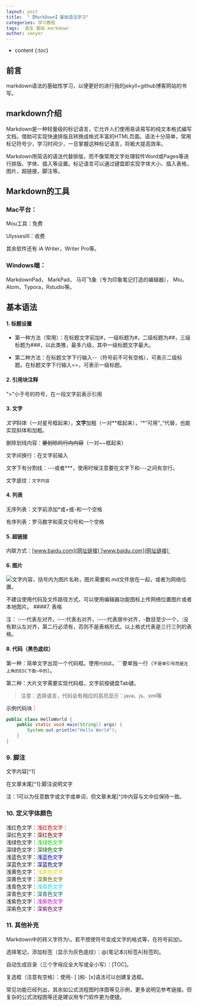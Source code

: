 ```yaml
---
layout: post
title:  "【MarkDown】基础语法学习"
categories: 学习教程
tags:  语法 基础 markdown
author: senyer
---
```


* content
{:toc}



## 前言
markdown语法的基础性学习，以便更好的进行我的jekyll+github博客网站的书写。
## markdown介绍

Markdown是一种轻量级的标记语言，它允许人们使用易读易写的纯文本格式编写文档，借助可实现快速排版且转换成格式丰富的HTML页面。语法十分简单，常用标记符号少，学习时间少，一旦掌握这种标记语言，将极大提高效率。

Markdown用简洁的语法代替排版，而不像常用文字处理软件Word或Pages等进行排版、字体、插入等设置。标记语言可以通过键盘即实现字体大小、插入表格，图片，超链接，脚注等。

## Markdown的工具
### Mac平台：

Mou工具：免费

UlyssesⅢ：收费

其余软件还有 iA Writer，Writer Pro等。

### Windows端：

MarkdownPad，
MarkPad，
马可飞象（专为印象笔记打造的编辑器），
Miu，Atom，Typora，Rstudio等。

## 基本语法
#### 1. 标题设置

- 第一种方法（常用）：在标题文字前加#，一级标题为#，二级标题为##，三级标题为###，以此类推，最多六级，其中一级标题文字最大。

- 第二种方法：在标题文字下行输入--（符号前不可有空格），可表示二级标题。在标题文字下行输入==，可表示一级标题。

#### 2. 引用块注释

">"小于号的符号，在一段文字前表示引用
#### 3. 文字

*文字*斜体（一对星号框起来），**文字**加粗（一对**框起来），“*”可用“_”代替，也能实现斜体和加粗。


删除划线内容：~~要划除的行内内容~~（一对~~框起来）

文字间换行：在文字前输入

文字下有分割线：---或者***，使用时候注意要在文字下和---之间有空行。

文字底纹：`文字内容`

#### 4. 列表

无序列表：文字前添加*或+或-和一个空格

有序列表：罗马数字和英文句号和一个空格

#### 5. 超链接

内联方式：[www.baidu.com](网址链接)`[www.baidu.com](网址链接)`

#### 6. 图片

![文字内容]()，括号内为图片名称，图片需要和.md文件放在一起，或者为网络位置。

不建议使用代码及文件路径方式，可以使用编辑器功能图标上传网络位置图片或者本地图片。
####7. 表格

注：  :---代表左对齐，---:代表右对齐，:---:代表居中对齐，-数目至少一个，:没有默认左对齐，第二行必须有，否则不是表格形式。以上格式代表是三行三列的表格。

#### 8. 代码（黑色底纹）

第一种：简单文字出现一个代码框。使用```代码区```。```要单独一行（`不是单引号而是左上角的ESC下面~中的`）。

第二种：大片文字需要实现代码框，文字前按键盘Tab键。


> 注意：选择语言，代码会有相应的高亮显示：java、js、xml等

示例代码块：

```java
public class HelloWorld {
    public static void main(String[] args) {
        System.out.println("Hello World");
    }
}
```

### 9. 脚注

文字内容[^1]

在文章末尾[^1]:脚注说明文字

注：1可以为任意数字或文字或单词，但文章末尾[^]中内容与文中应保持一致。

### 10. 定义字体颜色

浅红色文字：<font color="#dd0000">浅红色文字：</font><br /> 
深红色文字：<font color="#660000">深红色文字</font><br /> 
浅绿色文字：<font color="#00dd00">浅绿色文字</font><br /> 
深绿色文字：<font color="#006600">深绿色文字</font><br /> 
浅蓝色文字：<font color="#0000dd">浅蓝色文字</font><br /> 
深蓝色文字：<font color="#000066">深蓝色文字</font><br /> 
浅黄色文字：<font color="#dddd00">浅黄色文字</font><br /> 
深黄色文字：<font color="#666600">深黄色文字</font><br /> 
浅青色文字：<font color="#00dddd">浅青色文字</font><br /> 
深青色文字：<font color="#006666">深青色文字</font><br /> 
浅紫色文字：<font color="#dd00dd">浅紫色文字</font><br /> 
深紫色文字：<font color="#660066">深紫色文字</font><br />

### 11. 其他补充

Markdown中的转义字符为\，若不想使符号变成文字的格式等，在符号前加\。

选择笔记，添加标签（显示为灰色底纹）：@(笔记本)[标签A|标签B]。

自动生成目录（三个字母应全大写或全小写）：[TOC]。

复选框（注意有空格）：使用- [ ]和- [x]语法可以创建复选框。

常见功能已经列出，其余如公式流程图时序图等见示例，更多说明见参考链接。但复杂的公式流程图等还是建议用专门软件更为便捷。